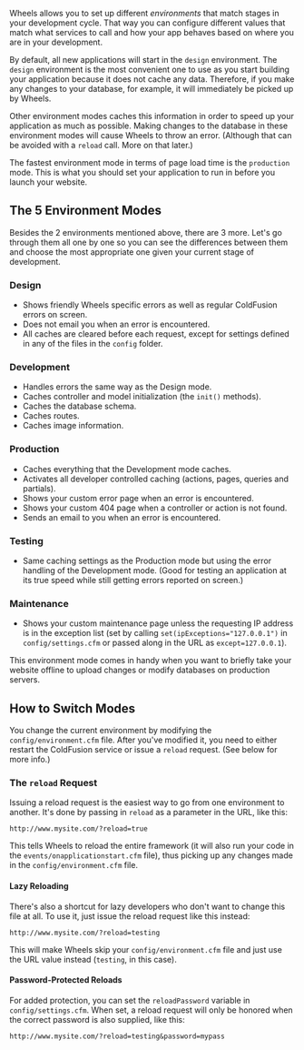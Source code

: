 Wheels allows you to set up different _environments_ that match stages in your development cycle. That way you can configure different values that match what services to call and how your app behaves based on where you are in your development.

By default, all new applications will start in the `design` environment. The `design` environment is the most convenient one to use as you start building your application because it does not cache any data. Therefore, if you make any changes to your database, for example, it will immediately be picked up by Wheels.

Other environment modes caches this information in order to speed up your application as much as possible. Making changes to the database in these environment modes will cause Wheels to throw an error. (Although that can be avoided with a `reload` call. More on that later.)

The fastest environment mode in terms of page load time is the `production` mode. This is what you should set your application to run in before you launch your website.

## The 5 Environment Modes ##

Besides the 2 environments mentioned above, there are 3 more. Let's go through them all one by one so you can see the differences between them and choose the most appropriate one given your current stage of development.

### Design ###

  * Shows friendly Wheels specific errors as well as regular ColdFusion errors on screen.
  * Does not email you when an error is encountered.
  * All caches are cleared before each request, except for settings defined in any of the files in the `config` folder.

### Development ###

  * Handles errors the same way as the Design mode.
  * Caches controller and model initialization (the `init()` methods).
  * Caches the database schema.
  * Caches routes.
  * Caches image information.

### Production ###

  * Caches everything that the Development mode caches.
  * Activates all developer controlled caching (actions, pages, queries and partials).
  * Shows your custom error page when an error is encountered.
  * Shows your custom 404 page when a controller or action is not found.
  * Sends an email to you when an error is encountered.

### Testing ###

  * Same caching settings as the Production mode but using the error handling of the Development mode. (Good for testing an application at its true speed while still getting errors reported on screen.)

### Maintenance ###

  * Shows your custom maintenance page unless the requesting IP address is in the exception list (set by calling `set(ipExceptions="127.0.0.1")` in `config/settings.cfm` or passed along in the URL as `except=127.0.0.1`).

This environment mode comes in handy when you want to briefly take your website offline to upload changes or modify databases on production servers.

## How to Switch Modes ##

You change the current environment by modifying the `config/environment.cfm` file. After you've modified it, you need to either restart the ColdFusion service or issue a `reload` request. (See below for more info.)

### The `reload` Request ###
Issuing a reload request is the easiest way to go from one environment to another. It's done by passing in `reload` as a parameter in the URL, like this:

```
http://www.mysite.com/?reload=true
```

This tells Wheels to reload the entire framework (it will also run your code in the `events/onapplicationstart.cfm` file), thus picking up any changes made in the `config/environment.cfm` file.

#### Lazy Reloading ####

There's also a shortcut for lazy developers who don't want to change this file at all. To use it, just issue the reload request like this instead:

```
http://www.mysite.com/?reload=testing
```

This will make Wheels skip your `config/environment.cfm` file and just use the URL value instead (`testing`, in this case).

#### Password-Protected Reloads ####

For added protection, you can set the `reloadPassword` variable in `config/settings.cfm`. When set, a reload request will only be honored when the correct password is also supplied, like this:

```
http://www.mysite.com/?reload=testing&password=mypass
```